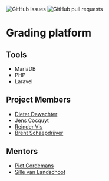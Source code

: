 ![GitHub issues](https://img.shields.io/github/issues/vives-projectweek-1-2020/projectweek-1-DJ-R-B.gg)
![GitHub pull requests](https://img.shields.io/github/issues-pr/vives-projectweek-1-2020/projectweek-1-DJ-R-B.gg)

# Grading platform

## Tools

* MariaDB
* PHP
* Laravel

## Project Members

* [Dieter Dewachter](https://github.com/dieterdewachter)
* [Jens Cocquyt](https://github.com/Jens-C)
* [Reinder Vis](https://github.com/rvis15)
* [Brent Schaepdrijver](https://github.com/)

## Mentors

* [Piet Cordemans](https://github.com/pcordemans)
* [Sille van Landschoot](https://github.com/sillevl)